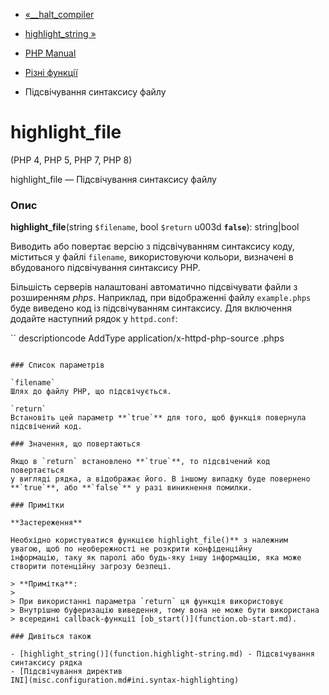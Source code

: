 - [«\_\_halt_compiler](function.halt-compiler.md)
- [highlight_string »](function.highlight-string.md)

- [PHP Manual](index.md)
- [Різні функції](ref.misc.md)
- Підсвічування синтаксису файлу

# highlight_file

(PHP 4, PHP 5, PHP 7, PHP 8)

highlight_file — Підсвічування синтаксису файлу

### Опис

**highlight_file**(string `$filename`, bool `$return` u003d **`false`**):
string\|bool

Виводить або повертає версію з підсвічуванням синтаксису коду,
міститься у файлі `filename`, використовуючи кольори, визначені в
вбудованого підсвічування синтаксису PHP.

Більшість серверів налаштовані автоматично підсвічувати файли з
розширенням *phps*. Наприклад, при відображенні файлу `example.phps`
буде виведено код із підсвічуванням синтаксису. Для включення додайте
наступний рядок у `httpd.conf`:

`` descriptioncode
AddType application/x-httpd-php-source .phps
````

### Список параметрів

`filename`
Шлях до файлу PHP, що підсвічується.

`return`
Встановіть цей параметр **`true`** для того, щоб функція повернула
підсвічений код.

### Значення, що повертаються

Якщо в `return` встановлено **`true`**, то підсвічений код повертається
у вигляді рядка, а відображає його. В іншому випадку буде повернено
**`true`**, або **`false`** у разі виникнення помилки.

### Примітки

**Застереження**

Необхідно користуватися функцією highlight_file()** з належним
увагою, щоб по необережності не розкрити конфіденційну
інформацію, таку як паролі або будь-яку іншу інформацію, яка може
створити потенційну загрозу безпеці.

> **Примітка**:
>
> При використанні параметра `return` ця функція використовує
> Внутрішню буферизацію виведення, тому вона не може бути використана
> всередині callback-функції [ob_start()](function.ob-start.md).

### Дивіться також

- [highlight_string()](function.highlight-string.md) - Підсвічування
синтаксису рядка
- [Підсвічування директив
INI](misc.configuration.md#ini.syntax-highlighting)

